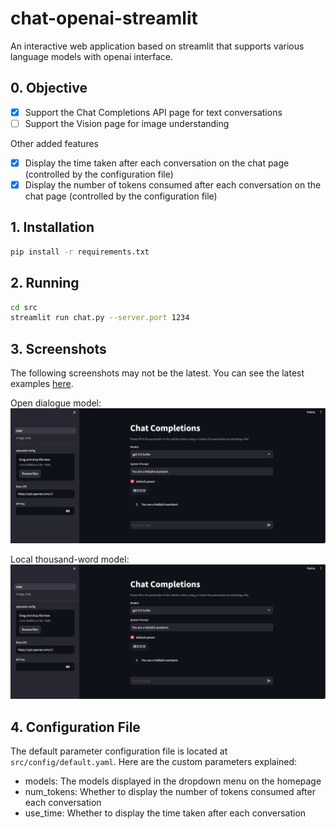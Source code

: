 # chat-openai-streamlit
An interactive web application based on streamlit that supports various language models with openai interface.

## 0. Objective

- [x] Support the Chat Completions API page for text conversations
- [ ] Support the Vision page for image understanding

Other added features

- [x] Display the time taken after each conversation on the chat page (controlled by the configuration file)
- [x] Display the number of tokens consumed after each conversation on the chat page (controlled by the configuration file)

## 1. Installation

```bash
pip install -r requirements.txt
```

## 2. Running

```bash
cd src
streamlit run chat.py --server.port 1234
```

## 3. Screenshots
The following screenshots may not be the latest. You can see the latest examples [here]().

Open dialogue model:
![1](./file/1.gif)

Local thousand-word model:
![2](./file/2.gif)

## 4. Configuration File

The default parameter configuration file is located at `src/config/default.yaml`. Here are the custom parameters explained:
* models: The models displayed in the dropdown menu on the homepage
* num_tokens: Whether to display the number of tokens consumed after each conversation
* use_time: Whether to display the time taken after each conversation